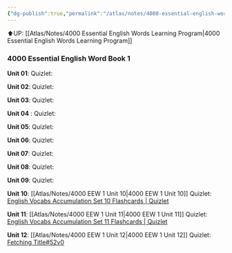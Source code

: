 ```yaml
---
{"dg-publish":true,"permalink":"/atlas/notes/4000-essential-english-words-1/"}
---
```


⬆️UP: [[Atlas/Notes/4000 Essential English Words Learning Program\|4000 Essential English Words Learning Program]]
### 4000 Essential English Word Book 1
**Unit 01**:
Quizlet:

**Unit 02**: 
Quizlet: 

**Unit 03**: 
Quizlet: 

**Unit 04** :
Quizlet: 

**Unit 05**: 
Quizlet: 

**Unit 06**: 
Quizlet: 

**Unit 07**: 
Quizlet:

**Unit 08**:
Quizlet:

**Unit 09**:
Quizlet:

**Unit 10**: [[Atlas/Notes/4000 EEW 1 Unit 10\|4000 EEW 1 Unit 10]]
Quizlet:  [English Vocabs Accumulation Set 10 Flashcards | Quizlet](https://quizlet.com/925720988/english-vocabs-accumulation-set-10-flash-cards/?i=1vbzw5&x=1jqt)

**Unit 11**: [[Atlas/Notes/4000 EEW 1 Unit 11\|4000 EEW 1 Unit 11]]
Quizlet: [English Vocabs Accumulation Set 11 Flashcards | Quizlet](https://quizlet.com/my/927520034/english-vocabs-accumulation-set-11-flash-cards/?i=1vbzw5&x=1qqt)

**Unit 12**: [[Atlas/Notes/4000 EEW 1 Unit 12\|4000 EEW 1 Unit 12]]
Quizlet: [Fetching Title#52v0](https://quizlet.com/my/928419569/english-vocabs-accumulation-set-12-flash-cards/?i=1vbzw5&x=1qqt)
